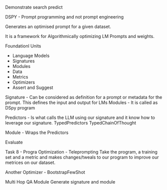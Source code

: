 Demonstrate search predict


DSPY - Prompt programming and not prompt engineering

Generates an optimised prompt for a given dataset. 

It is a framework for Algorithmically optimizing LM Prompts and weights.

Foundationl Units
  - Language Models
  - Signatures
  - Modules
  - Data
  - Metrics
  - Optimizers
  - Assert and Suggest

  Signature - Can be considered as definition for a prompt or metadata for the prompt. 
              This defines the input and output for LMs
  Modules - It is called as DSpy program 

  Predictors - Is what calls the LLM using our signature and it know how to leverage our signature. 
  TypedPredictors
  TypedChainOfThought

  Module - Wraps the Predictors

  Evaluate 

  Task 8 - Progra Optimization - Teleprompting
   Take the program, a training set and a metric and makes changes/tweals to our program to improve our metrices on our dataset.


Another Optimizer - BootstrapFewShot 

Multi Hop QA Module
  Generate signature and module
  